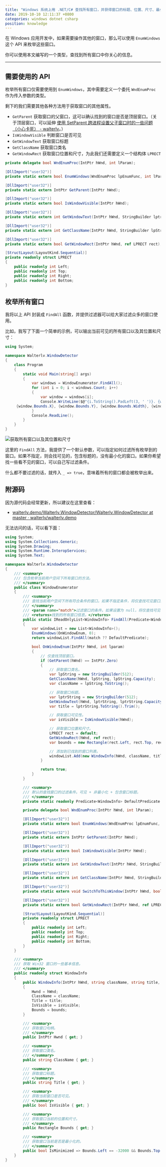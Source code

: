 ```yaml
---
title: "Windows 系统上用 .NET/C# 查找所有窗口，并获得窗口的标题、位置、尺寸、最小化、可见性等各种状态"
date: 2019-10-10 12:11:37 +0800
categories: windows dotnet csharp
position: knowledge
---
```


在 Windows 应用开发中，如果需要操作其他的窗口，那么可以使用 `EnumWindows` 这个 API 来枚举这些窗口。

你可以使用本文编写的一个类型，查找到所有窗口中你关心的信息。

---

<div id="toc"></div>

## 需要使用的 API

枚举所有窗口仅需要使用到 `EnumWindows`，其中需要定义一个委托 `WndEnumProc` 作为传入参数的类型。

剩下的我们需要其他各种方法用于获取窗口的其他属性。

- `GetParent` 获取窗口的父窗口，这可以确认找到的窗口是否是顶层窗口。（关于顶层窗口，可以延伸 [使用 SetParent 跨进程设置父子窗口时的一些问题（小心卡死） - walterlv](/post/all-processes-freezes-if-their-windows-are-connected-via-setparent)。）
- `IsWindowVisible` 判断窗口是否可见
- `GetWindowText` 获取窗口标题
- `GetClassName` 获取窗口类名
- `GetWindowRect` 获取窗口位置和尺寸，为此我们还需要定义一个结构体 `LPRECT`

```csharp
private delegate bool WndEnumProc(IntPtr hWnd, int lParam);

[DllImport("user32")]
private static extern bool EnumWindows(WndEnumProc lpEnumFunc, int lParam);

[DllImport("user32")]
private static extern IntPtr GetParent(IntPtr hWnd);

[DllImport("user32")]
private static extern bool IsWindowVisible(IntPtr hWnd);

[DllImport("user32")]
private static extern int GetWindowText(IntPtr hWnd, StringBuilder lptrString, int nMaxCount);

[DllImport("user32")]
private static extern int GetClassName(IntPtr hWnd, StringBuilder lpString, int nMaxCount);

[DllImport("user32")]
private static extern bool GetWindowRect(IntPtr hWnd, ref LPRECT rect);

[StructLayout(LayoutKind.Sequential)]
private readonly struct LPRECT
{
    public readonly int Left;
    public readonly int Top;
    public readonly int Right;
    public readonly int Bottom;
}
```

## 枚举所有窗口

我将以上 API 封装成 `FindAll` 函数，并提供过滤器可以给大家过滤众多的窗口使用。

比如，我写了下面一个简单的示例，可以输出当前可见的所有窗口以及其位置和尺寸：

```csharp
using System;

namespace Walterlv.WindowDetector
{
    class Program
    {
        static void Main(string[] args)
        {
            var windows = WindowEnumerator.FindAll();
            for (int i = 0; i < windows.Count; i++)
            {
                var window = windows[i];
                Console.WriteLine($@"{i.ToString().PadLeft(3, ' ')}. {window.Title}
     {window.Bounds.X}, {window.Bounds.Y}, {window.Bounds.Width}, {window.Bounds.Height}");
            }
            Console.ReadLine();
        }
    }
}
```

![获取所有窗口以及其位置和尺寸](/static/posts/2019-10-10-12-06-19.png)

这里的 `FindAll` 方法，我提供了一个默认参数，可以指定如何过滤所有枚举到的窗口。如果不指定，则会找可见的，包含标题的，没有最小化的窗口。如果你希望找一些看不见的窗口，可以自己写过滤条件。

什么都不要过滤的话，就传入 `_ => true`，意味着所有的窗口都会被枚举出来。

## 附源码

因为源代码会经常更新，所以建议在这里查看：

- [walterlv.demo/Walterlv.WindowDetector/Walterlv.WindowDetector at master · walterlv/walterlv.demo](https://github.com/walterlv/walterlv.demo/tree/master/Walterlv.WindowDetector/Walterlv.WindowDetector)

无法访问的话，可以看下面：

```csharp
using System;
using System.Collections.Generic;
using System.Drawing;
using System.Runtime.InteropServices;
using System.Text;

namespace Walterlv.WindowDetector
{
    /// <summary>
    /// 包含枚举当前用户空间下所有窗口的方法。
    /// </summary>
    public class WindowEnumerator
    {
        /// <summary>
        /// 查找当前用户空间下所有符合条件的窗口。如果不指定条件，将仅查找可见窗口。
        /// </summary>
        /// <param name="match">过滤窗口的条件。如果设置为 null，将仅查找可见窗口。</param>
        /// <returns>找到的所有窗口信息。</returns>
        public static IReadOnlyList<WindowInfo> FindAll(Predicate<WindowInfo> match = null)
        {
            var windowList = new List<WindowInfo>();
            EnumWindows(OnWindowEnum, 0);
            return windowList.FindAll(match ?? DefaultPredicate);

            bool OnWindowEnum(IntPtr hWnd, int lparam)
            {
                // 仅查找顶层窗口。
                if (GetParent(hWnd) == IntPtr.Zero)
                {
                    // 获取窗口类名。
                    var lpString = new StringBuilder(512);
                    GetClassName(hWnd, lpString, lpString.Capacity);
                    var className = lpString.ToString();

                    // 获取窗口标题。
                    var lptrString = new StringBuilder(512);
                    GetWindowText(hWnd, lptrString, lptrString.Capacity);
                    var title = lptrString.ToString().Trim();

                    // 获取窗口可见性。
                    var isVisible = IsWindowVisible(hWnd);

                    // 获取窗口位置和尺寸。
                    LPRECT rect = default;
                    GetWindowRect(hWnd, ref rect);
                    var bounds = new Rectangle(rect.Left, rect.Top, rect.Right - rect.Left, rect.Bottom - rect.Top);

                    // 添加到已找到的窗口列表。
                    windowList.Add(new WindowInfo(hWnd, className, title, isVisible, bounds));
                }

                return true;
            }
        }

        /// <summary>
        /// 默认的查找窗口的过滤条件。可见 + 非最小化 + 包含窗口标题。
        /// </summary>
        private static readonly Predicate<WindowInfo> DefaultPredicate = x => x.IsVisible && !x.IsMinimized && x.Title.Length > 0;

        private delegate bool WndEnumProc(IntPtr hWnd, int lParam);

        [DllImport("user32")]
        private static extern bool EnumWindows(WndEnumProc lpEnumFunc, int lParam);

        [DllImport("user32")]
        private static extern IntPtr GetParent(IntPtr hWnd);

        [DllImport("user32")]
        private static extern bool IsWindowVisible(IntPtr hWnd);

        [DllImport("user32")]
        private static extern int GetWindowText(IntPtr hWnd, StringBuilder lptrString, int nMaxCount);

        [DllImport("user32")]
        private static extern int GetClassName(IntPtr hWnd, StringBuilder lpString, int nMaxCount);

        [DllImport("user32")]
        private static extern void SwitchToThisWindow(IntPtr hWnd, bool fAltTab);

        [DllImport("user32")]
        private static extern bool GetWindowRect(IntPtr hWnd, ref LPRECT rect);

        [StructLayout(LayoutKind.Sequential)]
        private readonly struct LPRECT
        {
            public readonly int Left;
            public readonly int Top;
            public readonly int Right;
            public readonly int Bottom;
        }
    }

    /// <summary>
    /// 获取 Win32 窗口的一些基本信息。
    /// </summary>
    public readonly struct WindowInfo
    {
        public WindowInfo(IntPtr hWnd, string className, string title, bool isVisible, Rectangle bounds) : this()
        {
            Hwnd = hWnd;
            ClassName = className;
            Title = title;
            IsVisible = isVisible;
            Bounds = bounds;
        }

        /// <summary>
        /// 获取窗口句柄。
        /// </summary>
        public IntPtr Hwnd { get; }

        /// <summary>
        /// 获取窗口类名。
        /// </summary>
        public string ClassName { get; }

        /// <summary>
        /// 获取窗口标题。
        /// </summary>
        public string Title { get; }

        /// <summary>
        /// 获取当前窗口是否可见。
        /// </summary>
        public bool IsVisible { get; }

        /// <summary>
        /// 获取窗口当前的位置和尺寸。
        /// </summary>
        public Rectangle Bounds { get; }

        /// <summary>
        /// 获取窗口当前是否是最小化的。
        /// </summary>
        public bool IsMinimized => Bounds.Left == -32000 && Bounds.Top == -32000;
    }
}
```
